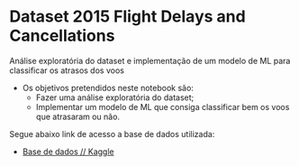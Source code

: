 # Dataset 2015 Flight Delays and Cancellations
Análise exploratória do dataset e implementação de um modelo de ML para classificar os atrasos dos voos

- Os objetivos pretendidos neste notebook são:
  - Fazer uma análise exploratória do dataset;
  - Implementar um modelo de ML que consiga classificar bem os voos que atrasaram ou não.

Segue abaixo link de acesso a base de dados utilizada:
* [Base de dados // Kaggle](https://www.kaggle.com/datasets/usdot/flight-delays)
